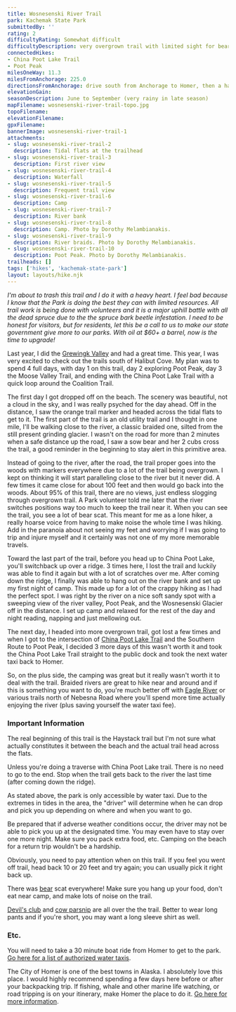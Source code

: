 ```yaml
---
title: Wosnesenski River Trail
park: Kachemak State Park
submittedBy: ''
rating: 2
difficultyRating: Somewhat difficult
difficultyDescription: very overgrown trail with limited sight for bears, a potential for falling, and sometimes hard to find.  This is not a trail to daydream on.  However, very little elevation gain except a small ridge c
connectedHikes:
- China Poot Lake Trail
- Poot Peak
milesOneWay: 11.3
milesFromAnchorage: 225.0
directionsFromAnchorage: drive south from Anchorage to Homer, then a half hour boat ride to the park
elevationGain: 
seasonDescription: June to September (very rainy in late season)
mapFilename: wosnesenski-river-trail-topo.jpg
topoFilename: 
elevationFilename: 
gpxFilename: 
bannerImage: wosnesenski-river-trail-1
attachments:
- slug: wosnesenski-river-trail-2
  description: Tidal flats at the trailhead
- slug: wosnesenski-river-trail-3
  description: First river view
- slug: wosnesenski-river-trail-4
  description: Waterfall
- slug: wosnesenski-river-trail-5
  description: Frequent trail view
- slug: wosnesenski-river-trail-6
  description: Camp
- slug: wosnesenski-river-trail-7
  description: River bank
- slug: wosnesenski-river-trail-8
  description: Camp. Photo by Dorothy Melambianakis.
- slug: wosnesenski-river-trail-9
  description: River braids. Photo by Dorothy Melambianakis.
- slug: wosnesenski-river-trail-10
  description: Poot Peak. Photo by Dorothy Melambianakis.
trailheads: []
tags: ['hikes', 'kachemak-state-park']
layout: layouts/hike.njk
---
```

*I'm about to trash this trail and I do it with a heavy heart. I feel bad because I know that the Park is doing the best they can with limited resources. All trail work is being done with volunteers and it is a major uphill battle with all the dead spruce due to the the spruce bark beetle infestation. I need to be honest for visitors, but for residents, let this be a call to us to make our state government give more to our parks. With oil at $60+ a barrel, now is the time to upgrade!*

Last year, I did the [Grewingk Valley](http://alaskahikesearch.com/hikes/grewingk-valley/ "Grewingk Valley") and had a great time. This year, I was very excited to check out the trails south of Halibut Cove. My plan was to spend 4 full days, with day 1 on this trail, day 2 exploring Poot Peak, day 3 the Moose Valley Trail, and ending with the China Poot Lake Trail with a quick loop around the Coalition Trail.

The first day I got dropped off on the beach. The scenery was beautiful, not a cloud in the sky, and I was really psyched for the day ahead. Off in the distance, I saw the orange trail marker and headed across the tidal flats to get to it. The first part of the trail is an old utility trail and I thought in one mile, I'll be walking close to the river, a classic braided one, silted from the still present grinding glacier. I wasn't on the road for more than 2 minutes when a safe distance up the road, I saw a sow bear and her 2 cubs cross the trail, a good reminder in the beginning to stay alert in this primitive area.

Instead of going to the river, after the road, the trail proper goes into the woods with markers everywhere due to a lot of the trail being overgrown. I kept on thinking it will start paralleling close to the river but it never did. A few times it came close for about 100 feet and then would go back into the woods. About 95% of this trail, there are no views, just endless slogging through overgrown trail. A Park volunteer told me later that the river switches positions way too much to keep the trail near it. When you can see the trail, you see a lot of bear scat. This meant for me as a lone hiker, a really hoarse voice from having to make noise the whole time I was hiking. Add in the paranoia about not seeing my feet and worrying if I was going to trip and injure myself and it certainly was not one of my more memorable travels. 

Toward the last part of the trail, before you head up to China Poot Lake, you'll switchback up over a ridge. 3 times here, I lost the trail and luckily was able to find it again but with a lot of scratches over me. After coming down the ridge, I finally was able to hang out on the river bank and set up my first night of camp. This made up for a lot of the crappy hiking as I had the perfect spot. I was right by the river on a nice soft sandy spot with a sweeping view of the river valley, Poot Peak, and the Wosnesenski Glacier off in the distance. I set up camp and relaxed for the rest of the day and night reading, napping and just mellowing out.

The next day, I headed into more overgrown trail, got lost a few times and when I got to the intersection of [China Poot Lake Trail](http://alaskahikesearch.com/hikes/china-poot-lake-trail/ "China Poot Lake Trail") and the Southern Route to Poot Peak, I decided 3 more days of this wasn't worth it and took the China Poot Lake Trail straight to the public dock and took the next water taxi back to Homer.

So, on the plus side, the camping was great but it really wasn't worth it to deal with the trail. Braided rivers are great to hike near and around and if this is something you want to do, you're much better off with [Eagle River](http://alaskahikesearch.com/hikes/eagle-river/ "Eagle River") or various trails north of Nebesna Road where you'll spend more time actually enjoying the river (plus saving yourself the water taxi fee).

### Important Information

The real beginning of this trail is the Haystack trail but I'm not sure what actually constitutes it between the beach and the actual trail head across the flats.

Unless you're doing a traverse with China Poot Lake trail. There is no need to go to the end. Stop when the trail gets back to the river the last time (after coming down the ridge).

As stated above, the park is only accessible by water taxi. Due to the extremes in tides in the area, the "driver" will determine when he can drop and pick you up depending on where and when you want to go. 

Be prepared that if adverse weather conditions occur, the driver may not be able to pick you up at the designated time. You may even have to stay over one more night. Make sure you pack extra food, etc. Camping on the beach for a return trip wouldn't be a hardship.

Obviously, you need to pay attention when on this trail. If you feel you went off trail, head back 10 or 20 feet and try again; you can usually pick it right back up.

There was [bear](http://alaskahikesearch.com/education/#bears) scat everywhere! Make sure you hang up your food, don't eat near camp, and make lots of noise on the trail.

[Devil's club](http://alaskahikesearch.com/education/#devils-club) and [cow parsnip](http://alaskahikesearch.com/education/#cow-parsnip) are all over the the trail. Better to wear long pants and if you're short, you may want a long sleeve shirt as well.

### Etc.

You will need to take a 30 minute boat ride from Homer to get to the park. [Go here for a list of authorized water taxis](http://www.dnr.state.ak.us/parks/units/kbay/kbaytaxi.htm).

The City of Homer is one of the best towns in Alaska. I absolutely love this place. I would highly recommend spending a few days here before or after your backpacking trip. If fishing, whale and other marine life watching, or road tripping is on your itinerary, make Homer the place to do it. [Go here for more information](http://www.homeralaska.org/).